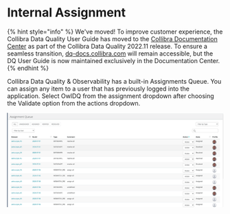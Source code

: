 # Internal Assignment

{% hint style="info" %}
We've moved! To improve customer experience, the Collibra Data Quality User Guide has moved to the [Collibra Documentation Center](https://productresources.collibra.com/docs/collibra/latest/Content/DataQuality/Internal%20Assignment.htm) as part of the Collibra Data Quality 2022.11 release. To ensure a seamless transition, [dq-docs.collibra.com](http://dq-docs.collibra.com/) will remain accessible, but the DQ User Guide is now maintained exclusively in the Documentation Center.
{% endhint %}

Collibra Data Quality & Observability has a built-in Assignments Queue. You can assign any item to a user that has previously logged into the application. Select OwlDQ from the assignment dropdown after choosing the Validate option from the actions dropdown.&#x20;

![](<../../.gitbook/assets/Screen Shot 2020-07-07 at 5.08.15 AM.png>)
